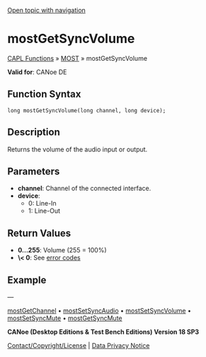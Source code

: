 [Open topic with navigation](../../../../../CANoeDEFamily.htm#Topics/CAPLFunctions/MOST/Functions/CAPLfunctionMOSTGetSyncVolume.md)

# mostGetSyncVolume

[CAPL Functions](../../CAPLfunctions.md) » [MOST](../CAPLfunctionsMOSTOverview.md) » mostGetSyncVolume

**Valid for**: CANoe DE

## Function Syntax

```plaintext
long mostGetSyncVolume(long channel, long device);
```

## Description

Returns the volume of the audio input or output.

## Parameters

- **channel**: Channel of the connected interface.
- **device**:
  - 0: Line-In
  - 1: Line-Out

## Return Values

- **0...255**: Volume (255 \= 100%)
- **\\\< 0**: See [error codes](../CAPLfunctionsMOSTErrorCodes.md)

## Example

—

[mostGetChannel](CAPLfunctionMOSTGetChannel.md) • [mostSetSyncAudio](CAPLfunctionMOSTSetSyncAudio.md) • [mostSetSyncVolume](CAPLfunctionMOSTSetSyncVolume.md) • [mostSetSyncMute](CAPLfunctionMOSTSetSyncMute.md) • [mostGetSyncMute](CAPLfunctionMOSTGetSyncMute.md)

**CANoe (Desktop Editions & Test Bench Editions) Version 18 SP3**

[Contact/Copyright/License](../../../Shared/ContactCopyrightLicense.md) | [Data Privacy Notice](https://www.vector.com/int/en/company/get-info/privacy-policy/)
